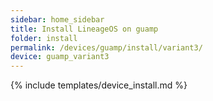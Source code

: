 ```yaml
---
sidebar: home_sidebar
title: Install LineageOS on guamp
folder: install
permalink: /devices/guamp/install/variant3/
device: guamp_variant3
---
```

{% include templates/device_install.md %}
